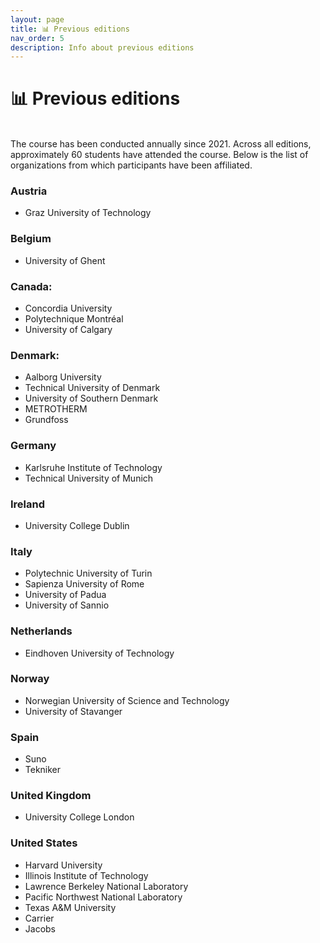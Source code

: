 ```yaml
---
layout: page
title: 📊 Previous editions
nav_order: 5
description: Info about previous editions
---
```


# 📊 Previous editions
<br>
The course has been conducted annually since 2021. Across all editions, approximately 60 students have attended the course. Below is the list of organizations from which participants have been affiliated.

### Austria
- Graz University of Technology	

### Belgium
- University of Ghent

### Canada:
- Concordia University
- Polytechnique Montréal 
- University of Calgary

### Denmark:
- Aalborg University
- Technical University of Denmark
- University of Southern Denmark
- METROTHERM
- Grundfoss

### Germany
- Karlsruhe Institute of Technology
- Technical University of Munich

### Ireland
- University College Dublin

### Italy
- Polytechnic University of Turin
- Sapienza University of Rome
- University of Padua
- University of Sannio

### Netherlands
- Eindhoven University of Technology

### Norway
- Norwegian University of Science and Technology
- University of Stavanger

### Spain
- Suno
- Tekniker

### United Kingdom
- University College London

### United States
- Harvard University
- Illinois Institute of Technology
- Lawrence Berkeley National Laboratory
- Pacific Northwest National Laboratory
- Texas A&M University
- Carrier
- Jacobs






